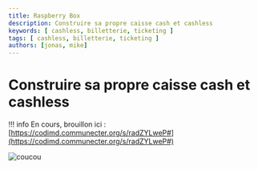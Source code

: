 ```yaml
---
title: Raspberry Box
description: Construire sa propre caisse cash et cashless
keywords: [ cashless, billetterie, ticketing ]
tags: [ cashless, billetterie, ticketing ]
authors: [jonas, mike]
---
```


# Construire sa propre caisse cash et cashless

!!! info
    En cours, brouillon ici : [https://codimd.communecter.org/s/radZYLweP#](https://codimd.communecter.org/s/radZYLweP#)

![coucou](/assets/diy-cashless.jpg)
